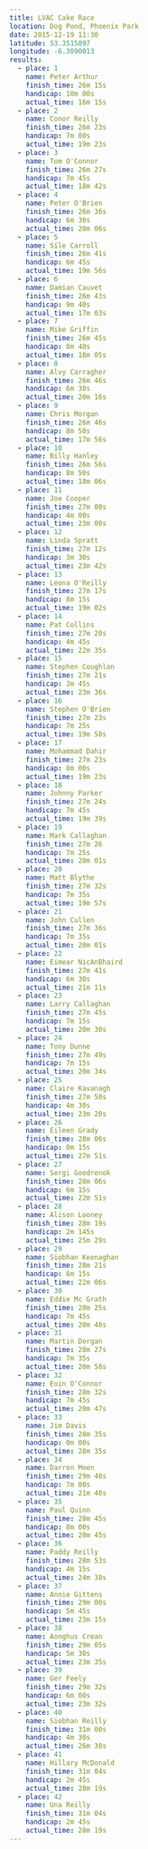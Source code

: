 ```yaml
---
title: LVAC Cake Race
location: Dog Pond, Phoenix Park
date: 2015-12-19 11:30
latitude: 53.3515897
longitude: -6.3090013
results:
  - place: 1
    name: Peter Arthur
    finish_time: 26m 15s
    handicap: 10m 00s
    actual_time: 16m 15s
  - place: 2
    name: Conor Reilly
    finish_time: 26m 23s
    handicap: 7m 00s
    actual_time: 19m 23s
  - place: 3
    name: Tom O'Connor
    finish_time: 26m 27s
    handicap: 7m 45s
    actual_time: 18m 42s
  - place: 4
    name: Peter O'Brien
    finish_time: 26m 36s
    handicap: 6m 30s
    actual_time: 20m 06s
  - place: 5
    name: Síle Carroll
    finish_time: 26m 41s
    handicap: 6m 45s
    actual_time: 19m 56s
  - place: 6
    name: Damian Cauvet
    finish_time: 26m 43s
    handicap: 9m 40s
    actual_time: 17m 03s
  - place: 7
    name: Mike Griffin
    finish_time: 26m 45s
    handicap: 8m 40s
    actual_time: 18m 05s
  - place: 8
    name: Alvy Carragher
    finish_time: 26m 46s
    handicap: 6m 30s
    actual_time: 20m 16s
  - place: 9
    name: Chris Morgan
    finish_time: 26m 46s
    handicap: 8m 50s
    actual_time: 17m 56s
  - place: 10
    name: Billy Hanley
    finish_time: 26m 56s
    handicap: 8m 50s
    actual_time: 18m 06s
  - place: 11
    name: Joe Cooper
    finish_time: 27m 00s
    handicap: 4m 00s
    actual_time: 23m 00s
  - place: 12
    name: Linda Spratt
    finish_time: 27m 12s
    handicap: 3m 30s
    actual_time: 23m 42s
  - place: 13
    name: Leona O'Reilly
    finish_time: 27m 17s
    handicap: 8m 15s
    actual_time: 19m 02s
  - place: 14
    name: Pat Collins
    finish_time: 27m 20s
    handicap: 4m 45s
    actual_time: 22m 35s
  - place: 15
    name: Stephen Coughlan
    finish_time: 27m 21s
    handicap: 3m 45s
    actual_time: 23m 36s
  - place: 16
    name: Stephen O'Brien
    finish_time: 27m 23s
    handicap: 7m 25s
    actual_time: 19m 58s
  - place: 17
    name: Mohammad Dahir
    finish_time: 27m 23s
    handicap: 8m 00s
    actual_time: 19m 23s
  - place: 18
    name: Johnny Parker
    finish_time: 27m 24s
    handicap: 7m 45s
    actual_time: 19m 39s
  - place: 19
    name: Mark Callaghan
    finish_time: 27m 26
    handicap: 7m 25s
    actual_time: 20m 01s
  - place: 20
    name: Matt Blythe
    finish_time: 27m 32s
    handicap: 7m 35s
    actual_time: 19m 57s
  - place: 21
    name: John Cullen
    finish_time: 27m 36s
    handicap: 7m 35s
    actual_time: 20m 01s
  - place: 22
    name: Eimear NicAnBhaird
    finish_time: 27m 41s
    handicap: 6m 30s
    actual_time: 21m 11s
  - place: 23
    name: Larry Callaghan
    finish_time: 27m 45s
    handicap: 7m 15s
    actual_time: 20m 30s
  - place: 24
    name: Tony Dunne
    finish_time: 27m 49s
    handicap: 7m 15s
    actual_time: 20m 34s
  - place: 25
    name: Claire Kavanagh
    finish_time: 27m 50s
    handicap: 4m 30s
    actual_time: 23m 20s
  - place: 26
    name: Eileen Grady
    finish_time: 28m 06s
    handicap: 0m 15s
    actual_time: 27m 51s
  - place: 27
    name: Sergi Goedrenok
    finish_time: 28m 06s
    handicap: 6m 15s
    actual_time: 22m 51s
  - place: 28
    name: Alison Looney
    finish_time: 28m 19s
    handicap: 2m 145s
    actual_time: 25m 29s
  - place: 29
    name: Siobhan Keenaghan
    finish_time: 28m 21s
    handicap: 6m 15s
    actual_time: 22m 06s
  - place: 30
    name: Eddie Mc Grath
    finish_time: 28m 25s
    handicap: 7m 45s
    actual_time: 20m 40s
  - place: 31
    name: Martin Dorgan
    finish_time: 28m 27s
    handicap: 7m 35s
    actual_time: 20m 58s
  - place: 32
    name: Eoin O'Connor
    finish_time: 28m 32s
    handicap: 7m 45s
    actual_time: 20m 47s
  - place: 33
    name: Jim Davis
    finish_time: 28m 35s
    handicap: 0m 00s
    actual_time: 28m 35s
  - place: 34
    name: Darren Moen
    finish_time: 29m 40s
    handicap: 7m 00s
    actual_time: 21m 40s
  - place: 35
    name: Paul Quinn
    finish_time: 28m 45s
    handicap: 8m 00s
    actual_time: 20m 45s
  - place: 36
    name: Paddy Reilly
    finish_time: 28m 53s
    handicap: 4m 15s
    actual_time: 24m 38s
  - place: 37
    name: Annie Gittens
    finish_time: 29m 00s
    handicap: 5m 45s
    actual_time: 23m 15s
  - place: 38
    name: Aonghus Crean
    finish_time: 29m 05s
    handicap: 5m 30s
    actual_time: 23m 35s
  - place: 39
    name: Ger Feely
    finish_time: 29m 32s
    handicap: 6m 00s
    actual_time: 23m 32s
  - place: 40
    name: Siobhan Reilly
    finish_time: 31m 00s
    handicap: 4m 30s
    actual_time: 26m 30s
  - place: 41
    name: Hillary McDonald
    finish_time: 31m 04s
    handicap: 2m 45s
    actual_time: 28m 19s
  - place: 42
    name: Una Reilly
    finish_time: 31m 04s
    handicap: 2m 45s
    actual_time: 28m 19s
---
```

